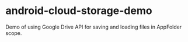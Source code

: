 # android-cloud-storage-demo
Demo of using Google Drive API for saving and loading files in AppFolder scope.
